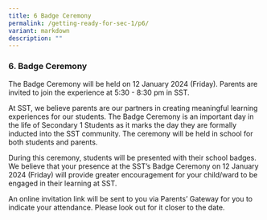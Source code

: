 ```yaml
---
title: 6 Badge Ceremony
permalink: /getting-ready-for-sec-1/p6/
variant: markdown
description: ""
---
```

### 6. Badge Ceremony

The Badge Ceremony will be held on 12 January 2024 (Friday). Parents are invited to join the experience at 5:30 - 8:30 pm in SST. 

 At SST, we believe parents are our partners in creating meaningful learning experiences for our students. The Badge Ceremony is an important day in the life of Secondary 1 Students as it marks the day they are formally inducted into the SST community. The ceremony will be held in school for both students and parents. 

 During this ceremony, students will be presented with their school badges. We believe that your presence at the SST’s Badge Ceremony on 12 January 2024 (Friday) will provide greater encouragement for your child/ward to be engaged in their learning at SST.  

 An online invitation link will be sent to you via Parents’ Gateway for you to indicate your attendance. Please look out for it closer to the date.